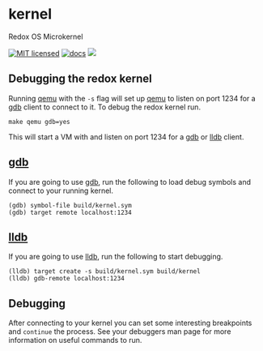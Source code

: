 # kernel

Redox OS Microkernel

[![MIT licensed](https://img.shields.io/badge/license-MIT-blue.svg)](./LICENSE)
[![docs](https://img.shields.io/badge/docs-master-blue.svg)](https://doc.redox-os.org/kernel/kernel/)
[![](https://tokei.rs/b1/github/redox-os/kernel?category=code)](https://github.com/Aaronepower/tokei)

## Debugging the redox kernel

Running [qemu] with the `-s` flag will set up [qemu] to listen on port 1234 for
a [gdb] client to connect to it. To debug the redox kernel run.

```
make qemu gdb=yes
```

This will start a VM with and listen on port 1234 for a [gdb] or [lldb] client.

## [gdb]

If you are going to use [gdb], run the following to load debug symbols and connect
to your running kernel.

```
(gdb) symbol-file build/kernel.sym
(gdb) target remote localhost:1234
```

## [lldb]

If you are going to use [lldb], run the following to start debugging.

```
(lldb) target create -s build/kernel.sym build/kernel
(lldb) gdb-remote localhost:1234
```

## Debugging

After connecting to your kernel you can set some interesting breakpoints and `continue`
the process. See your debuggers man page for more information on useful commands to run.

[qemu]: https://www.qemu.org
[gdb]: https://www.gnu.org/software/gdb/
[lldb]: https://lldb.llvm.org/
